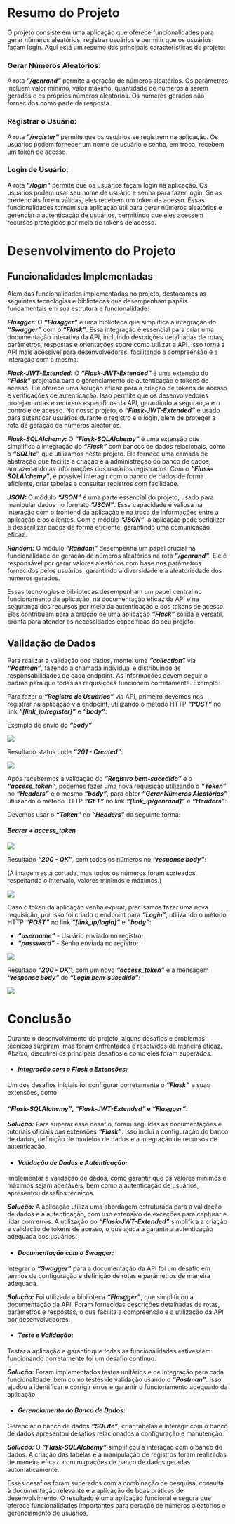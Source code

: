 # **Resumo do Projeto**
O projeto consiste em uma aplicação que oferece funcionalidades para gerar números aleatórios, registrar usuários e permitir que os usuários façam login. Aqui está um resumo das principais características do projeto:


### **Gerar Números Aleatórios:**

A rota ***"/genrand"*** permite a geração de números aleatórios. Os parâmetros incluem valor mínimo, valor máximo, quantidade de números a serem gerados e os próprios números aleatórios. Os números gerados são fornecidos como parte da resposta.


### **Registrar o Usuário:**

A rota ***"/register"*** permite que os usuários se registrem na aplicação. Os usuários podem fornecer um nome de usuário e senha, em troca, recebem um token de acesso.


### **Login de Usuário:**

A rota ***"/login"*** permite que os usuários façam login na aplicação. Os usuários podem usar seu nome de usuário e senha para fazer login. Se as credenciais forem válidas, eles recebem um token de acesso. Essas funcionalidades tornam sua aplicação útil para gerar números aleatórios e gerenciar a autenticação de usuários, permitindo que eles acessem recursos protegidos por meio de tokens de acesso.

# **Desenvolvimento do Projeto**

## **Funcionalidades Implementadas**

Além das funcionalidades implementadas no projeto, destacamos as seguintes tecnologias e bibliotecas que desempenham papéis fundamentais em sua estrutura e funcionalidade:

***Flasgger:*** O ***“Flasgger”*** é uma biblioteca que simplifica a integração do ***“Swagger”*** com o ***“Flask”***. Essa integração é essencial para criar uma documentação interativa da API, incluindo descrições detalhadas de rotas, parâmetros, respostas e orientações sobre como utilizar a API. Isso torna a API mais acessível para desenvolvedores, facilitando a compreensão e a interação com a mesma.

***Flask-JWT-Extended:*** O ***“Flask-JWT-Extended”*** é uma extensão do ***“Flask”*** projetada para o gerenciamento de autenticação e tokens de acesso. Ele oferece uma solução eficaz para a criação de tokens de acesso e verificações de autenticação. Isso permite que os desenvolvedores protejam rotas e recursos específicos da API, garantindo a segurança e o controle de acesso. No nosso projeto, o ***“Flask-JWT-Extended”*** é usado para autenticar usuários durante o registro e o login, além de proteger a rota de geração de números aleatórios.

***Flask-SQLAlchemy:*** O ***“Flask-SQLAlchemy”*** é uma extensão que simplifica a integração do ***“Flask”*** com bancos de dados relacionais, como o ***“SQLite***”, que utilizamos neste projeto. Ele fornece uma camada de abstração que facilita a criação e a administração do banco de dados, armazenando as informações dos usuários registrados. Com o ***“Flask-SQLAlchemy”***, é possível interagir com o banco de dados de forma eficiente, criar tabelas e consultar registros com facilidade.

***JSON:*** O módulo ***“JSON”*** é uma parte essencial do projeto, usado para manipular dados no formato ***“JSON”***. Essa capacidade é valiosa na interação com o frontend da aplicação e na troca de informações entre a aplicação e os clientes. Com o módulo ***“JSON”***, a aplicação pode serializar e desserilizar dados de forma eficiente, garantindo uma comunicação eficaz.

***Random:*** O módulo ***“Random”*** desempenha um papel crucial na funcionalidade de geração de números aleatórios na rota ***"/genrand"***. Ele é responsável por gerar valores aleatórios com base nos parâmetros fornecidos pelos usuários, garantindo a diversidade e a aleatoriedade dos números gerados.


Essas tecnologias e bibliotecas desempenham um papel central no funcionamento da aplicação, na documentação eficaz da API e na segurança dos recursos por meio da autenticação e dos tokens de acesso. Elas contribuem para a criação de uma aplicação ***“Flask”*** sólida e versátil, pronta para atender às necessidades específicas do seu projeto.

## **Validação de Dados**
Para realizar a validação dos dados, montei uma ***“collection”*** via ***“Postman”***, fazendo a chamada individual e distribuindo as responsabilidades de cada endpoint. As informações devem seguir o padrão para que todas as requisições funcionem corretamente. Exemplo:



Para fazer o ***“Registro de Usuários”*** via API, primeiro devemos nos registrar na aplicação via endpoint, utilizando o método HTTP ***“POST”*** no link ***“[link_ip/register]”*** e ***“body”***:


Exemplo de envio do ***“body”***

![](img/1.jpg)

Resultado status code ***“201 - Created”***:

![](img/2.jpg)



Após recebermos a validação do ***“Registro bem-sucedido”*** e o ***“access\_token”***, podemos fazer uma nova requisição utilizando o ***“Token”*** no ***“Headers”*** e o mesmo ***“body”***, para obter ***“Gerar Números Aleatórios”*** utilizando o método HTTP ***“GET”*** no link ***“[link_ip/genrand]”*** e ***“Headers”***:



Devemos usar o ***“Token”*** no ***“Headers”*** da seguinte forma:
#### ***Bearer + access\_token***

![](img/3.jpg)


Resultado ***“200 - OK”***, com todos os números no ***“response body”***:


(A imagem está cortada, mas todos os números foram sorteados, respeitando o intervalo, valores mínimos e máximos.)

![](img/4.jpg)

Caso o token da aplicação venha expirar, precisamos fazer uma nova requisição, por isso foi criado o endpoint para ***“Login”***, utilizando o método HTTP ***“POST”*** no link ***“[link_ip/login]”*** e ***“body”***:


- ***“username”*** - Usuário enviado no registro;
- ***“password”*** - Senha enviada no registro;

![](img/5.jpg)

Resultado ***“200 - OK”***, com um novo ***“access\_token”*** e a mensagem ***“response body”*** de ***“Login bem-sucedido”***:

![](img/6.jpg)

# **Conclusão**
Durante o desenvolvimento do projeto, alguns desafios e problemas técnicos surgiram, mas foram enfrentados e resolvidos de maneira eficaz. Abaixo, discutirei os principais desafios e como eles foram superados:


- #### ***Integração com o Flask e Extensões:***

Um dos desafios iniciais foi configurar corretamente o ***“Flask”*** e suas extensões, como
#### ***“Flask-SQLAlchemy”***, ***“Flask-JWT-Extended”*** e ***“Flasgger”***.

***Solução:*** Para superar esse desafio, foram seguidas as documentações e tutoriais oficiais das extensões ***“Flask”***. Isso inclui a configuração do banco de dados, definição de modelos de dados e a integração de recursos de autenticação.


- #### ***Validação de Dados e Autenticação:***

Implementar a validação de dados, como garantir que os valores mínimos e máximos sejam aceitáveis, bem como a autenticação de usuários, apresentou desafios técnicos.

***Solução:*** A aplicação utiliza uma abordagem estruturada para a validação de dados e a autenticação, com uso extensivo de exceções para capturar e lidar com erros. A utilização do ***“Flask-JWT-Extended”*** simplifica a criação e validação de tokens de acesso, o que ajuda a garantir a autenticação adequada dos usuários.


- #### ***Documentação com o Swagger:***

Integrar o ***“Swagger”*** para a documentação da API foi um desafio em termos de configuração e definição de rotas e parâmetros de maneira adequada.

***Solução:*** Foi utilizada a biblioteca ***“Flasgger”***, que simplificou a documentação da API. Foram fornecidas descrições detalhadas de rotas, parâmetros e respostas, o que facilita a compreensão e a utilização da API por desenvolvedores.


- #### ***Teste e Validação:***

Testar a aplicação e garantir que todas as funcionalidades estivessem funcionando corretamente foi um desafio contínuo.

***Solução:*** Foram implementados testes unitários e de integração para cada funcionalidade, bem como testes de validação usando o ***“Postman”***. Isso ajudou a identificar e corrigir erros e garantir o funcionamento adequado da aplicação.


- #### ***Gerenciamento do Banco de Dados:***

Gerenciar o banco de dados ***“SQLite”***, criar tabelas e interagir com o banco de dados apresentou desafios relacionados à configuração e manutenção.

***Solução:*** O ***“Flask-SQLAlchemy”*** simplificou a interação com o banco de dados. A criação das tabelas e a manipulação de registros foram realizadas de maneira eficaz, com migrações de banco de dados geradas automaticamente.

Esses desafios foram superados com a combinação de pesquisa, consulta à documentação relevante e a aplicação de boas práticas de desenvolvimento. O resultado é uma aplicação funcional e segura que oferece funcionalidades importantes para geração de números aleatórios e gerenciamento de usuários.

